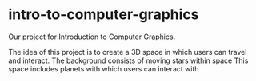 # intro-to-computer-graphics
Our project for Introduction to Computer Graphics.

The idea of this project is to create a 3D space in which users can travel and interact.
The background consists of moving stars within space 
This space includes planets with which users can interact with 
